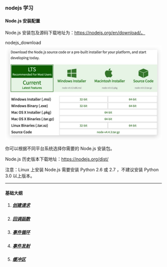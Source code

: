 ### nodejs 学习

#### Node.js 安装配置

Node.js 安装包及源码下载地址为：https://nodejs.org/en/download/。

nodejs_download
![nodejs官网下载](/src/image/nodejs-download.jpg)

你可以根据不同平台系统选择你需要的 Node.js 安装包。

Node.js 历史版本下载地址：https://nodejs.org/dist/

注意：Linux 上安装 Node.js 需要安装 Python 2.6 或 2.7 ，不建议安装 Python 3.0 以上版本。

---
#### 基础大纲
1. ##### [创建请求](/src/lesson00.server-test/require.md)

1. ##### [回调函数](/src/lesson01.callback-test/callback.md)

1. ##### [事件循环](/src/lesson02.eventloop-test/eventloop.md)

1. ##### [事件发射](/src/lesson03.eventEmitter-test/eventEmitter.md)

1. ##### [缓冲区](/src/lesson04.buffer-test/buffer.md)
